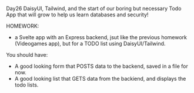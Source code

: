 Day26
DaisyUI, Tailwind, and the start of our boring but necessary Todo App that will grow to help us learn databases and security!

HOMEWORK:
- a Svelte app with an Express backend, jsut like the previous homework (Videogames app), but for a TODO list using DaisyUI/Tailwind.


You should have:
- A good looking form that POSTS data to the backend, saved in a file for now.
- A good looking list that GETS data from the backiend, and displays the todo lists.